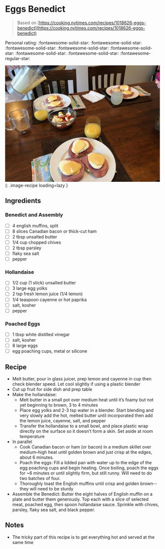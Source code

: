<!-- Do not modify sections with "AUTO-*". They are updated by make.py -->

# Eggs Benedict

> Based on [https://cooking.nytimes.com/recipes/1018626-eggs-benedict](https://cooking.nytimes.com/recipes/1018626-eggs-benedict)

<!-- rating=4; (User can specify rating on scale of 1-5) -->
<!-- AUTO-UserRating -->
Personal rating: :fontawesome-solid-star: :fontawesome-solid-star: :fontawesome-solid-star: :fontawesome-solid-star: :fontawesome-solid-star: :fontawesome-solid-star: :fontawesome-solid-star: :fontawesome-regular-star:
<!-- /AUTO-UserRating -->

<!-- name_image=eggs_benedict.jpg; (User can specify image name) -->
<!-- AUTO-Image -->
![eggs_benedict.jpg](./eggs_benedict.jpg){: .image-recipe loading=lazy }
<!-- /AUTO-Image -->

## Ingredients

### Benedict and Assembly

* [ ] 4 english muffins, split
* [ ] 8 slices Canadian bacon or thick-cut ham
* [ ] 2 tbsp unsalted butter
* [ ] 1/4 cup chopped chives
* [ ] 2 tbsp parsley
* [ ] flaky sea salt
* [ ] pepper

### Hollandaise

* [ ] 1/2 cup (1 stick) unsalted butter
* [ ] 3 large egg yolks
* [ ] 2 tsp fresh lemon juice (1/4 lemon)
* [ ] 1/4 teaspoon cayenne or hot paprika
* [ ] salt, kosher
* [ ] pepper

### Poached Eggs

* [ ] 1 tbsp white distilled vinegar
* [ ] salt, kosher
* [ ] 8 large eggs
* [ ] egg poaching cups, metal or silicone

## Recipe

* Melt butter, pour in glass juicer, prep lemon and cayenne in cup then check blender speed. Let cool slightly if using a plastic blender
* Cut up fruit for side dish and prep table
* Make the hollandaise:
    * Melt butter in a small pot over medium heat until it’s foamy but not yet beginning to brown, 3 to 4 minutes
    * Place egg yolks and 2-3 tsp water in a blender. Start blending and very slowly add the hot, melted butter until incorporated then add the lemon juice, cayenne, salt, and pepper
    * Transfer the hollandaise to a small bowl, and place plastic wrap directly on the surface so it doesn’t form a skin. Set aside at room temperature
* In parallel
    * Cook Canadian bacon or ham (or bacon) in a medium skillet over medium–high heat until golden brown and just crisp at the edges, about 6 minutes.
    * Poach the eggs: Fill a lidded pan with water up to the edge of the egg poaching cups and begin heating. Once boiling, poach the eggs for ~6 minutes or until slightly firm, but still runny. Will need to do two batches of four.
    * Thoroughly toast the English muffins until crisp and golden brown--they will need to be sturdy
* Assemble the Benedict: Butter the eight halves of English muffin on a plate and butter them generously. Top each with a slice of selected meat, poached egg, then spoon hollandaise sauce. Sprinkle with chives, parsley, flaky sea salt, and black pepper.

## Notes

* The tricky part of this recipe is to get everything hot and served at the same time
